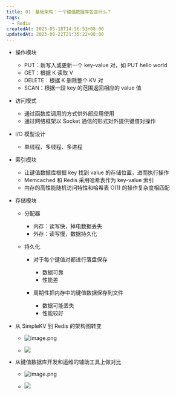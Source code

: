 ```yaml
---
title: 01｜基础架构：一个键值数据库包含什么？
tags:
  - Redis
createdAt: 2023-05-18T14:56:53+08:00
updatedAt: 2023-08-22T21:35:22+08:00
---
```


- 操作模块

  - PUT：新写入或更新一个 key-value 对，如 PUT hello world
  - GET：根据 K 读取 V
  - DELETE：根据 K 删除整个 KV 对
  - SCAN：根据一段 key 的范围返回相应的 value 值

- 访问模式

  - 通过函数库调用的方式供外部应用使用
  - 通过网络框架以 Socket 通信的形式对外提供键值对操作

- I/O 模型设计

  - 单线程、多线程、多进程

- 索引模块

  - 让键值数据库根据 key 找到 value 的存储位置，进而执行操作
  - Memcached 和 Redis 采用哈希表作为 key-value 索引
  - 内存的高性能随机访问特性和哈希表 O(1) 的操作复杂度相匹配

- 存储模块

  - 分配器

    - 内存：读写快，掉电数据丢失
    - 外存：读写慢，数据持久化

  - 持久化

    - 对于每个键值对都进行落盘保存

      - 数据可靠
      - 性能差

    - 周期性把内存中的键值数据保存到文件

      - 数据可能丢失
      - 性能较好

- 从 SimpleKV 到 Redis 的架构图转变
  - ![image.png](https://cdn.jsdelivr.net/gh/11ze/static/images/redis-02-1.png)

  - ![](https://cdn.nlark.com/yuque/0/2022/png/958759/1667534358392-e54842d3-a965-40ac-876c-772f7b67bb11.png)
- 从键值数据库开发和运维的辅助工具上做对比
  - ![image.png](https://cdn.jsdelivr.net/gh/11ze/static/images/redis-02-2.png)

  - ![](https://cdn.nlark.com/yuque/0/2022/png/958759/1667534376952-3b6c9208-f450-470c-98af-8feedaeebb40.png)

